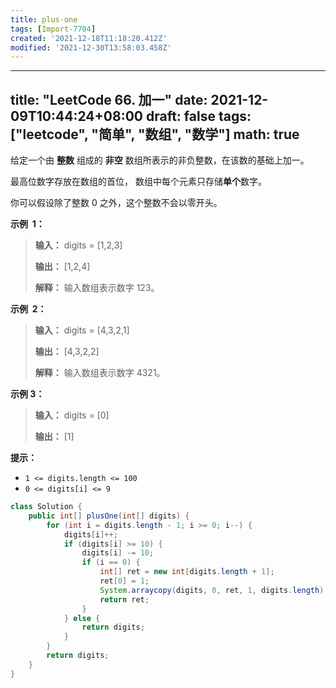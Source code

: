 ```yaml
---
title: plus-one
tags: [Import-7704]
created: '2021-12-18T11:18:20.412Z'
modified: '2021-12-30T13:58:03.458Z'
---
```


---
title: "LeetCode 66. 加一"
date: 2021-12-09T10:44:24+08:00
draft: false
tags: ["leetcode", "简单", "数组", "数学"]
math: true
---

给定一个由 **整数** 组成的 **非空** 数组所表示的非负整数，在该数的基础上加一。

最高位数字存放在数组的首位， 数组中每个元素只存储**单个**数字。

你可以假设除了整数 0 之外，这个整数不会以零开头。

<!--more-->

**示例  1：**

> **输入：** digits = [1,2,3]
> 
> **输出：** [1,2,4]
> 
> **解释：** 输入数组表示数字 123。

**示例  2：**

> **输入：** digits = [4,3,2,1]
> 
> **输出：** [4,3,2,2]
> 
> **解释：** 输入数组表示数字 4321。

**示例 3：**

> **输入：** digits = [0]
> 
> **输出：** [1]

**提示：**

- `1 <= digits.length <= 100`
- `0 <= digits[i] <= 9`

```java
class Solution {
    public int[] plusOne(int[] digits) {
        for (int i = digits.length - 1; i >= 0; i--) {
            digits[i]++;
            if (digits[i] >= 10) {
                digits[i] -= 10;
                if (i == 0) {
                    int[] ret = new int[digits.length + 1];
                    ret[0] = 1;
                    System.arraycopy(digits, 0, ret, 1, digits.length);
                    return ret;
                }
            } else {
                return digits;
            }
        }
        return digits;
    }
}
```
